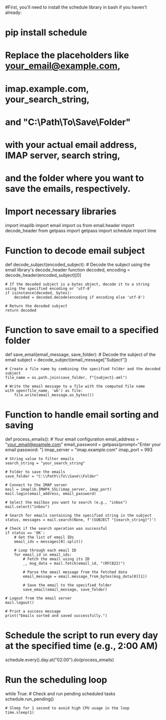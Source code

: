 #First, you'll need to install the schedule library in bash if you haven't already:
#   pip install schedule
#  Replace the placeholders like your_email@example.com, 
#   imap.example.com, your_search_string, 
#   and "C:\\Path\\To\\Save\\Folder" 
#   with your actual email address, IMAP server, search string, 
#   and the folder where you want to save the emails, respectively.

# Import necessary libraries
import imaplib
import email
import os
from email.header import decode_header
from getpass import getpass
import schedule
import time

# Function to decode email subject
def decode_subject(encoded_subject):
    # Decode the subject using the email library's decode_header function
    decoded, encoding = decode_header(encoded_subject)[0]

    # If the decoded subject is a bytes object, decode it to a string using the specified encoding or 'utf-8'
    if isinstance(decoded, bytes):
        decoded = decoded.decode(encoding if encoding else 'utf-8')

    # Return the decoded subject
    return decoded

# Function to save email to a specified folder
def save_email(email_message, save_folder):
    # Decode the subject of the email
    subject = decode_subject(email_message["Subject"])

    # Create a file name by combining the specified folder and the decoded subject
    file_name = os.path.join(save_folder, f"{subject}.eml")

    # Write the email message to a file with the computed file name
    with open(file_name, 'wb') as file:
        file.write(email_message.as_bytes())

# Function to handle email sorting and saving
def process_emails():
    # Your email configuration
    email_address = "your_email@example.com"
    email_password = getpass(prompt="Enter your email password: ")
    imap_server = "imap.example.com"
    imap_port = 993

    # String value to filter emails
    search_string = "your_search_string"

    # Folder to save the emails
    save_folder = "C:\\Path\\To\\Save\\Folder"

    # Connect to the IMAP server
    mail = imaplib.IMAP4_SSL(imap_server, imap_port)
    mail.login(email_address, email_password)

    # Select the mailbox you want to search (e.g., "inbox")
    mail.select("inbox")

    # Search for emails containing the specified string in the subject
    status, messages = mail.search(None, f'(SUBJECT "{search_string}")')

    # Check if the search operation was successful
    if status == 'OK':
        # Get the list of email IDs
        email_ids = messages[0].split()

        # Loop through each email ID
        for email_id in email_ids:
            # Fetch the email using its ID
            _, msg_data = mail.fetch(email_id, "(RFC822)")

            # Parse the email message from the fetched data
            email_message = email.message_from_bytes(msg_data[0][1])

            # Save the email to the specified folder
            save_email(email_message, save_folder)

    # Logout from the email server
    mail.logout()

    # Print a success message
    print("Emails sorted and saved successfully.")

# Schedule the script to run every day at the specified time (e.g., 2:00 AM)
schedule.every().day.at("02:00").do(process_emails)

# Run the scheduling loop
while True:
    # Check and run pending scheduled tasks
    schedule.run_pending()

    # Sleep for 1 second to avoid high CPU usage in the loop
    time.sleep(1)
